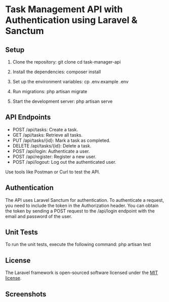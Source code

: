 # Task Management API with Authentication using Laravel & Sanctum

## Setup

1. Clone the repository:
   git clone <repository-url>
   cd task-manager-api

2. Install the dependencies:
    composer install

3. Set up the environment variables:
    cp .env.example .env

4. Run migrations:
    php artisan migrate

5. Start the development server:
    php artisan serve

## API Endpoints
- POST /api/tasks: Create a task.
- GET /api/tasks: Retrieve all tasks.
- PUT /api/tasks/{id}: Mark a task as completed.
- DELETE /api/tasks/{id}: Delete a task.
- POST /api/login: Authenticate a user.
- POST /api/register: Register a new user.
- POST /api/logout: Log out the authenticated user.

Use tools like Postman or Curl to test the API.

## Authentication
The API uses Laravel Sanctum for authentication. To authenticate a request, you need to include the token in the Authorization header. You can obtain the token by sending a POST request to the /api/login endpoint with the email and password of the user.

## Unit Tests
To run the unit tests, execute the following command:
    php artisan test

## License
The Laravel framework is open-sourced software licensed under the [MIT license](https://opensource.org/licenses/MIT).

## Screenshots

